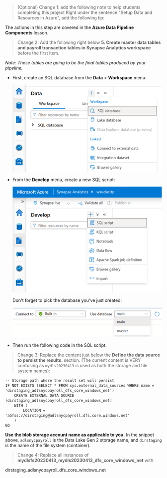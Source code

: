 > (Optional) Change 1: add the following note to help students completing this project
> Right under the sentence "Setup Data and Resources in Azure", add the following tip:

The actions in this step are covered in the **Azure Data Pipeline Components** lesson.

> Change 2: Add the following right below **5. Create master data tables and payroll transaction tables in Synapse Analytics workspace** before the first item.

*Note: These tables are going to be the final tables produced by your pipeline.*

- First, create an SQL database from the **Data** > **Workspace** menu:

  ![Create a database in the Workspace](createdb.png)

- From the **Develop** menu, create a new SQL script:

  ![Create a new SQL script](step1.png)

  Don't forget to pick the database  you've just created:

  ![Pick the database you've just created](pickdb.png)

- Then run the following code in the SQL script.

> Change 3: Replace the content just below the **Define the data source to persist the results.** section.
> (The current content is VERY confusing as `mydls20230413` is used as both the storage and file system names):

```
-- Storage path where the result set will persist
IF NOT EXISTS (SELECT * FROM sys.external_data_sources WHERE name = 'dirstaging_adlsnycpayroll_dfs_core_windows_net')
    CREATE EXTERNAL DATA SOURCE [dirstaging_adlsnycpayroll_dfs_core_windows_net]
    WITH (
        LOCATION = 'abfss://dirstaging@adlsnycpayroll.dfs.core.windows.net'
    )
GO
```

**Use the blob storage account name as applicable to you.** In the snippet above, `adlsnycpayroll` is the Data Lake Gen 2 storage name, and `dirstaging` is the name of the file system (container).

> Change 4: Replace all instances of **mydlsfs20230413_mydls20230413_dfs_core_windows_net** with:

dirstaging_adlsnycpayroll_dfs_core_windows_net
